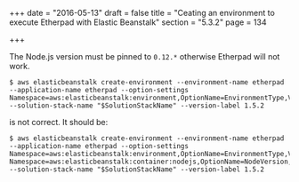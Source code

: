 +++
date = "2016-05-13"
draft = false
title = "Ceating an environment to execute Etherpad with Elastic Beanstalk"
section = "5.3.2"
page = 134

+++

The Node.js version must be pinned to `0.12.*` otherwise Etherpad will not work.

```
$ aws elasticbeanstalk create-environment --environment-name etherpad --application-name etherpad --option-settings Namespace=aws:elasticbeanstalk:environment,OptionName=EnvironmentType,Value=SingleInstance --solution-stack-name "$SolutionStackName" --version-label 1.5.2
```

is not correct. It should be:

```
$ aws elasticbeanstalk create-environment --environment-name etherpad --application-name etherpad --option-settings Namespace=aws:elasticbeanstalk:environment,OptionName=EnvironmentType,Value=SingleInstance Namespace=aws:elasticbeanstalk:container:nodejs,OptionName=NodeVersion,Value=0.12.15 --solution-stack-name "$SolutionStackName" --version-label 1.5.2
```